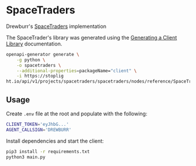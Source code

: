 # SpaceTraders

Drewburr's [SpaceTraders](https://spacetraders.io/) implementation

The SpaceTrader's library was generated using the [Generating a Client Library](https://docs.spacetraders.io/api-guide/open-api-spec) documentation.

```sh
openapi-generator generate \
    -g python \
    -o spacetraders \
    --additional-properties=packageName="client" \
    -i https://stoplig
ht.io/api/v1/projects/spacetraders/spacetraders/nodes/reference/SpaceTraders.json?fromExportButton=true&snapshotType=http_service&deref=optimizedBundle
```

## Usage

Create `.env` file at the root and populate with the following:

```sh
CLIENT_TOKEN='eyJhbG...'
AGENT_CALLSIGN='DREWBURR'
```

Install dependencies and start the client:

```sh
pip3 install -r requirements.txt
python3 main.py
```
